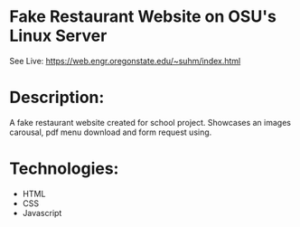 # Fake Restaurant Website on OSU's Linux Server
See Live: https://web.engr.oregonstate.edu/~suhm/index.html
# Description:
A fake restaurant website created for school project. Showcases an images carousal, pdf menu download and form request using.
# Technologies:
* HTML
* CSS
* Javascript
